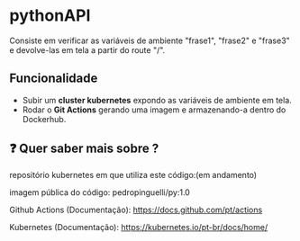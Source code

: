 ## <h1>pythonAPI</h1>

Consiste em verificar as variáveis de ambiente "frase1", "frase2" e "frase3" e devolve-las em tela a partir do route "/".

## Funcionalidade
- Subir um **cluster kubernetes** expondo as variáveis de ambiente em tela.
- Rodar o **Git Actions** gerando uma imagem e armazenando-a dentro do Dockerhub.


## ❓ Quer saber mais sobre ?
repositório kubernetes em que utiliza este código:(em andamento)


imagem pública do código: pedropinguelli/py:1.0


Github Actions (Documentação): https://docs.github.com/pt/actions


Kubernetes (Documentação): https://kubernetes.io/pt-br/docs/home/


